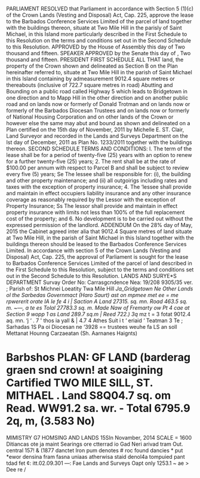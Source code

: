 PARLIAMENT
RESOLVED that Parliament in accordance with Section 5 (1)(c) of the Crown Lands (Vesting and Disposal) Act, Cap. 225, approve the lease to the Barbados Conference Services Limited of the parcel of land together with the buildings thereon, situate at Two Mile Hill in the parisly of Saint Michael, in this Island more particularly described in the First Schedule to this Resolution on the terms and conditions set out in the Second Schedule to this Resolution.
APPROVED by the House of Assembly this
day of
Two thousand and fifteen.
SPEAKER
APPROVED by the Senate this
day of
, Two
thousand and fifteen.
PRESIDENT
FIRST SCHEDULE
ALL THAT
land, the property of the Crown shown and delineated as Section B on the Plan hereinafter referred to, situate at Two Mile Hill in the parish of Saint Michael in this Island containing by admeasurement 9012.4 square metres or thereabouts (inclusive of 722.7 square metres in road) Abutting and Bounding on a public road called Highway 5 which leads to Bridgetown in one direction and to Mapp Hill in the other direction and on another public road and on lands now or formerly of Donald Trotman and on lands now or formerly of the Barbados Diocesan Trustees and on lands now or formerly of National Housing Corporation and on other lands of the Crown or however else the same may abut and bound as shown and delineated on a Plan certified on the 15th day of November, 2011 by Michelle E. ST. Clair, Land Surveyor and recorded in the Lands and Surveys Department on the Ist day of December, 2011 as Plan No. 1233/2011 together with the buildings thereon.
SECOND SCHEDULE
TERMS AND CONDITIONS:
l.
The term of the lease shall be for a period of twenty-five (25) years with an option to renew for a further twenty-five (25) years;
2. The rent shall be at the rate of $100.00 per annum with respect to Parcel B and shall be subject to review every five (5) years;
Se The lessee shall be responsible for:
(i), the building and other property maintenance; and
(ii) all outgoirigs including rates and taxes with the exception of property insurance;
4. The ‘lessee shall provide and maintain in effect occupiers liability insurance and any other insurance coverage as reasonably required by the Lessor with the exception of Property Insurance;
Ss The lessor shall provide and maintain in effect property insurance with limits not less than 100% of the full replacement cost of the property; and
6. No development is to be carried out without the expressed permission of the landlord.
ADDENDUM
On the 28% day of May, 2015 the Cabinet agreed inter alia that 9012.4 Square metres of land situate at Two Mile Hill, in the parish of Saint Michael in this Island together with the buildings thereon should be leased to the Barbados Conference Services Limited.
In accordance with section 5 of the Crown Lands (Vesting and Disposal) Act, Cap. 225, the approval of Parliament is sought for the lease to Barbados Conference Services Limited of the parcel of land described in the First Schedule to this Resolution, subject to the terms and conditions set out in the Second Schedule to this Resolution.
LANDS AND SURYE*S DEPARTMENT
Survay Order No: Carrasgcndence Nea: 19/208 9305/35 ver. ;
Parish of: St Michnei Loeatity Twa Mile Hill
_Ja_Gridgetown Ne Other Lands ol the Sarbedas Governmact (Haro Saurt) ast on mpmee met ee = me rpwererit orate IA Ie fe 4 i | Saction A Land 27315. sq. mn. Road 463.5 sq. m. ~—, a te es Tolal 27783.3 sq. m. Made Naw of Fremarty ow Pt 4 cae at Section 9 wopp 1 as Land 289.7 sq.m | Reed 722.) 3q_ mz t = 3 fotat 9012.4 aq. mn. ‘j ‘ . 7 ' thos ia yall & | 4.7 4 Athes Suit i t ‘ eriaid ‘ Teatman 3 Te ; Sarhadas 1S Pa oi Diocesan ne ‘3928 == trustees weuhe fa LS an soll
Mettanat Hounng Carzaeatan
(Sh. Aarnanes Haignts)

Barbshos PLAN: GF LAND (barderag graen snd crown!
at
soaigining
Cartified
TWO MILE SILL, ST. MITHAEL
. Land S8Q04.7 sq. om Read. WW91.2 sa. wr. - Total 6795.9 2q, m, (3.583 No)
=
MIMISTRY G7 HOMSING AND LANDS
15SIn Novamber, 2014
SCALE = 1600
Ditiancas ote ja maint Searings ore ctterrad io Gad Neri arivad tram Out. central 157! & (1877
danctet lron pum denotes # roc found dancies * put *ewor densina fram fasna uniaas atherwisa staid
denol4a tompuied pant
tdad fet ¢: itt.02.09.301
—: Fae Lands and Surveys Oapt only
1253.1 ~ ae > Dee re /
